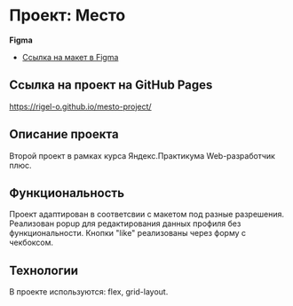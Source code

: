 # Проект: Место

**Figma**

* [Ссылка на макет в Figma](https://www.figma.com/file/2cn9N9jSkmxD84oJik7xL7/JavaScript.-Sprint-4?node-id=0%3A1)

## Ссылка на проект на GitHub Pages
https://rigel-o.github.io/mesto-project/

## Описание проекта
Второй проект в рамках курса Яндекс.Практикума Web-разработчик плюс.

## Функциональность
Проект адаптирован в соответсвии с макетом под разные разрешения.
Реализован popup для редактирования данных профиля без функциональности.
Кнопки "like" реализованы через форму с чекбоксом.

## Технологии
В проекте используются: flex, grid-layout.